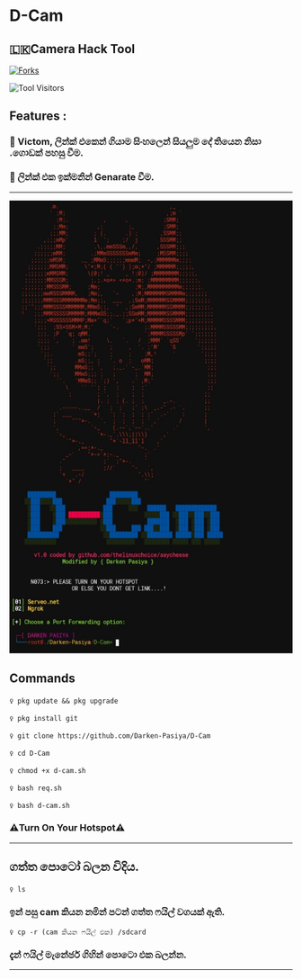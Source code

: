 # D-Cam

## 🇱🇰Camera Hack Tool

<a href="https://github.com/Darken-Pasiya/D-Cam/network/members"><img title="Forks" src="https://img.shields.io/github/forks/Darken-Pasiya/D-Cam?color=blue&style=flat-square"></a>

![Tool Visitors](https://visitor-badge.glitch.me/badge?page_id=Darken-Pasiya/D-Cam&left_color=blueviolet&right_color=brightgreen)

## Features :

### 💌 Victom, ලින්ක් එකෙන් ගියාම සිංහලෙන් සියලුම දේ තියෙන නිසා .ගොඩක් පහසු වීම.

### 💌 ලින්ක් එක ඉක්මනින් Genarate වීම.

----

<p align="center"><img src="https://github.com/Darken-Pasiya/Files/blob/main/Screenshot_20211023_134603.jpg" alt="Bt">

## Commands

`♀️ pkg update && pkg upgrade`

`♀️ pkg install git`

`♀️ git clone https://github.com/Darken-Pasiya/D-Cam`

`♀️ cd D-Cam`

`♀️ chmod +x d-cam.sh`

`♀️ bash req.sh`

`♀️ bash d-cam.sh`

### ⚠️Turn On Your Hotspot⚠️

----

## ගත්ත පොටෝ බලන විදිය.

`♀️ ls`

### ඉන් පසු cam කියන නමින් පටන් ගත්ත ෆයිල් වගයක් ඇති.

`♀️ cp -r (cam කියන ෆයිල් එක) /sdcard`

### දැන් ෆයිල් මැනේජර් ගිහින් පොටො එක බලන්න.

----
